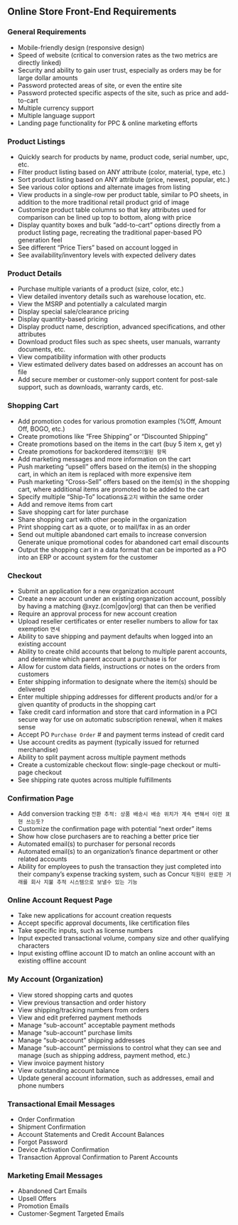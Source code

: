## Online Store Front-End Requirements
### General Requirements
+ Mobile-friendly design (responsive design)
+ Speed of website (critical to conversion rates as the two metrics are directly
  linked)
+ Security and ability to gain user trust, especially as orders may be for large dollar amounts
+ Password protected areas of site, or even the entire site
+ Password protected specific aspects of the site, such as price and add-to-cart
+ Multiple currency support
+ Multiple language support
+ Landing page functionality for PPC & online marketing efforts

### Product Listings
+ Quickly search for products by name, product code, serial number, upc, etc.
+ Filter product listing based on ANY attribute (color, material, type, etc.)
+ Sort product listing based on ANY attribute (price, newest, popular, etc.)
+ See various color options and alternate images from listing
+ View products in a single-row per product table, similar to PO sheets, in addition to the more traditional retail product grid of image
+ Customize product table columns so that key attributes used for comparison can be lined up top to bottom, along with price
+ Display quantity boxes and bulk “add-to-cart” options directly from a
  product listing page, recreating the traditional paper-based PO generation feel
+ See different “Price Tiers” based on account logged in
+ See availability/inventory levels with expected delivery dates

### Product Details
+ Purchase multiple variants of a product (size, color, etc.)
+ View detailed inventory details such as warehouse location, etc.
+ View the MSRP and potentially a calculated margin
+ Display special sale/clearance pricing
+ Display quantity-based pricing
+ Display product name, description, advanced specifications, and other attributes
+ Download product files such as spec sheets, user manuals, warranty documents, etc.
+ View compatibility information with other products
+ View estimated delivery dates based on addresses an account has on file
+ Add secure member or customer-only support content for post-sale support, such as downloads, warranty cards, etc.

### Shopping Cart
+ Add promotion codes for various promotion examples (%Off, Amount Off, BOGO, etc.)
+ Create promotions like “Free Shipping” or “Discounted Shipping”
+ Create promotions based on the items in the cart (buy 5 item x, get y)
+ Create promotions for backordered items`이월된 항목`
+ Add marketing messages and more information on the cart
+ Push marketing “upsell” offers based on the item(s) in the shopping cart, in which an item is replaced with more expensive item
+ Push marketing “Cross-Sell” offers based on the item(s) in the shopping cart, where additional items are promoted to be added to the cart
+ Specify multiple “Ship-To” locations`출고지` within the same order
+ Add and remove items from cart
+ Save shopping cart for later purchase
+ Share shopping cart with other people in the organization
+ Print shopping cart as a quote, or to mail/fax in as an order
+ Send out multiple abandoned cart emails to increase conversion Generate unique promotional codes for abandoned cart email discounts
+ Output the shopping cart in a data format that can be imported as a PO into an ERP or account system for the customer

### Checkout
+ Submit an application for a new organization account
+ Create a new account under an existing organization account, possibly by
  having a matching @xyz.(com|gov|org) that can then be verified
+ Require an approval process for new account creation
+ Upload reseller certificates or enter reseller numbers to allow for tax exemption `면세`
+ Ability to save shipping and payment defaults when logged into an existing account
+ Ability to create child accounts that belong to multiple parent accounts, and determine which parent account a purchase is for
+ Allow for custom data fields, instructions or notes on the orders from customers
+ Enter shipping information to designate where the item(s) should be delivered
+ Enter multiple shipping addresses for different products and/or for a given quantity of products in the shopping cart
+ Take credit card information and store that card information in a PCI secure way for use on automatic subscription renewal, when it makes sense
+ Accept PO `Purchase Order` # and payment terms instead of credit card
+ Use account credits as payment (typically issued for returned merchandise)
+ Ability to split payment across multiple payment methods
+ Create a customizable checkout flow: single-page checkout or multi-page checkout
+ See shipping rate quotes across multiple fulfillments

### Confirmation Page
+ Add conversion tracking `전환 추적: 상품 배송시 배송 위치가 계속 변해서 이런 표현 쓰는듯?`
+ Customize the confirmation page with potential “next order” items
+ Show how close purchasers are to reaching a better price tier
+ Automated email(s) to purchaser for personal records
+ Automated email(s) to an organization’s finance department or other related accounts
+ Ability for employees to push the transaction they just completed into their company’s expense tracking system, such as Concur `직원이 완료한 거래를 회사 지불 추적 시스템으로 보낼수 있는 기능`

### Online Account Request Page
+ Take new applications for account creation requests
+ Accept specific approval documents, like certification files
+ Take specific inputs, such as license numbers
+ Input expected transactional volume, company size and other qualifying characters
+ Input existing offline account ID to match an online account with an existing offline account

### My Account (Organization)
+ View stored shopping carts and quotes
+ View previous transaction and order history
+ View shipping/tracking numbers from orders
+ View and edit preferred payment methods
+ Manage “sub-account” acceptable payment methods
+ Manage “sub-account” purchase limits
+ Manage “sub-account” shipping addresses
+ Manage “sub-account” permissions to control what they can see and manage (such as shipping address, payment method, etc.)
+ View invoice payment history
+ View outstanding account balance
+ Update general account information, such as addresses, email and phone numbers

### Transactional Email Messages
+ Order Confirmation
+ Shipment Confirmation
+ Account Statements and Credit Account Balances
+ Forgot Password
+ Device Activation Confirmation
+ Transaction Approval Confirmation to Parent Accounts

### Marketing Email Messages
+ Abandoned Cart Emails
+ Upsell Offers
+ Promotion Emails
+ Customer-Segment Targeted Emails
